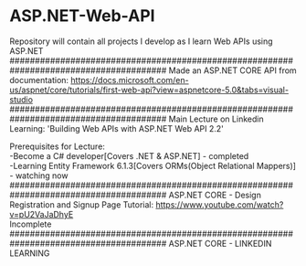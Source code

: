 # ASP.NET-Web-API<br/>
Repository will contain all projects I develop as I learn Web APIs using ASP.NET<br/>
#######################################################################################
Made an ASP.NET CORE API from documentation: https://docs.microsoft.com/en-us/aspnet/core/tutorials/first-web-api?view=aspnetcore-5.0&tabs=visual-studio<br/>
#######################################################################################
Main Lecture on Linkedin Learning: 'Building Web APIs with ASP.NET Web API 2.2'<br/>

Prerequisites for Lecture:<br/>
-Become a C# developer[Covers .NET & ASP.NET] - completed<br/>
-Learning Entity Framework 6.1.3[Covers ORMs(Object Relational Mappers)] - watching now<br/>
#######################################################################################
ASP.NET CORE - Design Registration and Signup Page
Tutorial: https://www.youtube.com/watch?v=pU2VaJaDhyE <br/>
Incomplete
<br/>
#######################################################################################
ASP.NET CORE - LINKEDIN LEARNING

<br/>
